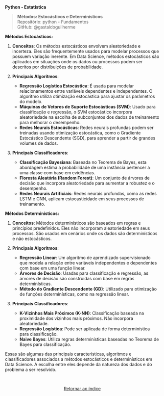**Python - Estatística** 
>**Métodos: Estocásticos e Determinísticos**    
> Repositório: python - Fundamentos  
> GitHub: @gastaldoguilherme
&nbsp;



**Métodos Estocásticos:**
1. **Conceitos**: Os métodos estocásticos envolvem aleatoriedade e incerteza. Eles são frequentemente usados para modelar processos que possuem variação inerente. Em Data Science, métodos estocásticos são aplicados em situações onde os dados ou processos podem ser descritos por distribuições de probabilidade.

2. **Principais Algoritmos**:
   - **Regressão Logística Estocástica**: É usada para modelar relacionamentos entre variáveis dependentes e independentes. O algoritmo utiliza otimização estocástica para ajustar os parâmetros do modelo.
   - **Máquinas de Vetores de Suporte Estocásticas (SVM)**: Usado para classificação e regressão, o SVM estocástico incorpora aleatoriedade na escolha de subconjuntos dos dados de treinamento para melhorar o desempenho.
   - **Redes Neurais Estocásticas**: Redes neurais profundas podem ser treinadas usando otimização estocástica, como o Gradiente Estocástico Descendente (SGD), para aprender a partir de grandes volumes de dados.

3. **Principais Classificadores**:
   - **Classificação Bayesiana**: Baseada no Teorema de Bayes, esta abordagem estima a probabilidade de uma instância pertencer a uma classe com base em evidências.
   - **Floresta Aleatória (Random Forest)**: Um conjunto de árvores de decisão que incorpora aleatoriedade para aumentar a robustez e o desempenho.
   - **Redes Neurais Artificiais**: Redes neurais profundas, como as redes LSTM e CNN, aplicam estocasticidade em seus processos de treinamento.

**Métodos Determinísticos:**
1. **Conceitos**: Métodos determinísticos são baseados em regras e princípios predefinidos. Eles não incorporam aleatoriedade em seus processos. São usados em cenários onde os dados são determinísticos e não estocásticos.

2. **Principais Algoritmos**:
   - **Regressão Linear**: Um algoritmo de aprendizado supervisionado que modela a relação entre variáveis independentes e dependentes com base em uma função linear.
   - **Árvores de Decisão**: Usadas para classificação e regressão, as árvores de decisão são construídas com base em regras determinísticas.
   - **Método do Gradiente Descendente (GD)**: Utilizado para otimização de funções determinísticas, como na regressão linear.

3. **Principais Classificadores**:
   - **K-Vizinhos Mais Próximos (K-NN)**: Classificação baseada na proximidade dos vizinhos mais próximos. Não incorpora aleatoriedade.
   - **Regressão Logística**: Pode ser aplicada de forma determinística para classificação.
   - **Naive Bayes**: Utiliza regras determinísticas baseadas no Teorema de Bayes para classificação.

Essas são algumas das principais características, algoritmos e classificadores associados a métodos estocásticos e determinísticos em Data Science. A escolha entre eles depende da natureza dos dados e do problema a ser resolvido.


&nbsp;

<div align="center">
   
[Retornar ao índice](/README.md)

</div>